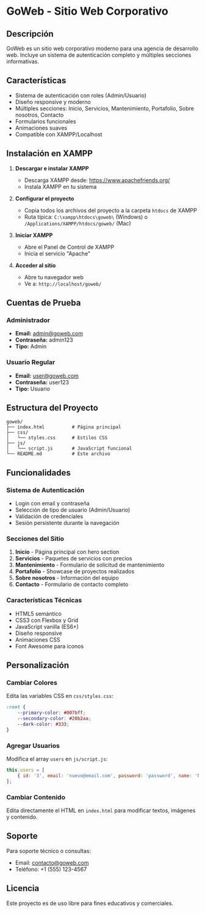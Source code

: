 # GoWeb - Sitio Web Corporativo

## Descripción
GoWeb es un sitio web corporativo moderno para una agencia de desarrollo web. Incluye un sistema de autenticación completo y múltiples secciones informativas.

## Características
- Sistema de autenticación con roles (Admin/Usuario)
- Diseño responsive y moderno
- Múltiples secciones: Inicio, Servicios, Mantenimiento, Portafolio, Sobre nosotros, Contacto
- Formularios funcionales
- Animaciones suaves
- Compatible con XAMPP/Localhost

## Instalación en XAMPP

1. **Descargar e instalar XAMPP**
   - Descarga XAMPP desde: https://www.apachefriends.org/
   - Instala XAMPP en tu sistema

2. **Configurar el proyecto**
   - Copia todos los archivos del proyecto a la carpeta `htdocs` de XAMPP
   - Ruta típica: `C:\xampp\htdocs\goweb\` (Windows) o `/Applications/XAMPP/htdocs/goweb/` (Mac)

3. **Iniciar XAMPP**
   - Abre el Panel de Control de XAMPP
   - Inicia el servicio "Apache"

4. **Acceder al sitio**
   - Abre tu navegador web
   - Ve a: `http://localhost/goweb/`

## Cuentas de Prueba

### Administrador
- **Email:** admin@goweb.com
- **Contraseña:** admin123
- **Tipo:** Admin

### Usuario Regular
- **Email:** user@goweb.com
- **Contraseña:** user123
- **Tipo:** Usuario

## Estructura del Proyecto

```
goweb/
├── index.html          # Página principal
├── css/
│   └── styles.css      # Estilos CSS
├── js/
│   └── script.js       # JavaScript funcional
└── README.md           # Este archivo
```

## Funcionalidades

### Sistema de Autenticación
- Login con email y contraseña
- Selección de tipo de usuario (Admin/Usuario)
- Validación de credenciales
- Sesión persistente durante la navegación

### Secciones del Sitio
1. **Inicio** - Página principal con hero section
2. **Servicios** - Paquetes de servicios con precios
3. **Mantenimiento** - Formulario de solicitud de mantenimiento
4. **Portafolio** - Showcase de proyectos realizados
5. **Sobre nosotros** - Información del equipo
6. **Contacto** - Formulario de contacto completo

### Características Técnicas
- HTML5 semántico
- CSS3 con Flexbox y Grid
- JavaScript vanilla (ES6+)
- Diseño responsive
- Animaciones CSS
- Font Awesome para iconos

## Personalización

### Cambiar Colores
Edita las variables CSS en `css/styles.css`:
```css
:root {
    --primary-color: #007bff;
    --secondary-color: #20b2aa;
    --dark-color: #333;
}
```

### Agregar Usuarios
Modifica el array `users` en `js/script.js`:
```javascript
this.users = [
    { id: '3', email: 'nuevo@email.com', password: 'password', name: 'Nuevo Usuario', role: 'user' }
];
```

### Cambiar Contenido
Edita directamente el HTML en `index.html` para modificar textos, imágenes y contenido.

## Soporte

Para soporte técnico o consultas:
- Email: contacto@goweb.com
- Teléfono: +1 (555) 123-4567

## Licencia

Este proyecto es de uso libre para fines educativos y comerciales.